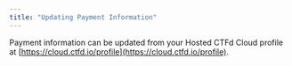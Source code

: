 ```yaml
---
title: "Updating Payment Information"
---
```


Payment information can be updated from your Hosted CTFd Cloud profile at [https://cloud.ctfd.io/profile](https://cloud.ctfd.io/profile).
